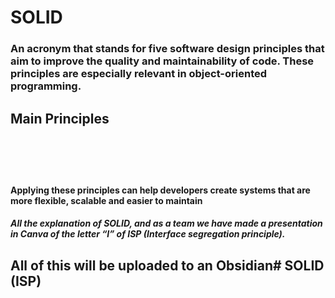 
# SOLID

### An acronym that stands for five software design principles that aim to improve the quality and maintainability of code. These principles are especially relevant in object-oriented programming.


## Main Principles

```S - Single Responsibility Principle (SRP) : This principle states that a class should have a single reason to change, i.e. it should have a single responsibility. This means that each class should be responsible for only one part of the programme's functionality, which makes it easier to maintain and understand.
```

```O - Open/Closed Principle (OCP) : This principle indicates that ‘entities’ (such as classes, modules or functions) should be open for extension, but closed for modification. This means that it should be possible to add new functionality to a class without modifying its existing code, which can be achieved by inheritance or composition.
```

```L - Liskov Substitution Principle (LSP) : This principle states that the objects of a derived class must be able to replace the objects of the base class without altering the correct functioning of the program. In other words, if a class A is a subclass of B, then it must be possible to use A in place of B without errors occurring.
```

```I - Interface Segregation Principle (ISP) : This principle suggests that it is better to have many specific interfaces rather than a single general interface. Clients should not be forced to rely on interfaces that they do not use. This promotes the creation of smaller, more specific interfaces that are easier to implement and maintain.
```

```D - Dependency Inversion Principle (DIP) : This principle states that dependencies must be on abstractions and not on concretes. In other words, high-level classes should not depend on low-level classes, but both should depend on abstractions (such as interfaces or abstract classes). This helps to reduce coupling and increase the flexibility of the system.
```

#### Applying these principles can help developers create systems that are more flexible, scalable and easier to maintain

##### All the explanation of SOLID, and as a team we have made a presentation in Canva of the letter “I” of ISP (Interface segregation principle).

## All of this will be uploaded to an Obsidian# SOLID (ISP)
